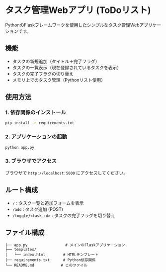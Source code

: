 # タスク管理Webアプリ (ToDoリスト)

PythonのFlaskフレームワークを使用したシンプルなタスク管理Webアプリケーションです。

## 機能

- タスクの新規追加（タイトル＋完了フラグ）
- タスクの一覧表示（現在登録されているタスクを表示）
- タスクの完了フラグの切り替え
- メモリ上でのタスク管理（Pythonリスト使用）

## 使用方法

### 1. 依存関係のインストール

```bash
pip install -r requirements.txt
```

### 2. アプリケーションの起動

```bash
python app.py
```

### 3. ブラウザでアクセス

ブラウザで `http://localhost:5000` にアクセスしてください。

## ルート構成

- `/` : タスク一覧と追加フォームを表示
- `/add` : タスク追加 (POST)
- `/toggle/<task_id>` : タスクの完了フラグを切り替え

## ファイル構成

```
├── app.py                 # メインのFlaskアプリケーション
├── templates/
│   └── index.html        # HTMLテンプレート
├── requirements.txt      # Python依存関係
└── README.md            # このファイル
```